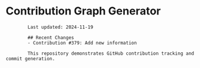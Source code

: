 # Contribution Graph Generator
            
            Last updated: 2024-11-19
            
            ## Recent Changes
            - Contribution #379: Add new information
            
            This repository demonstrates GitHub contribution tracking and commit generation.
        